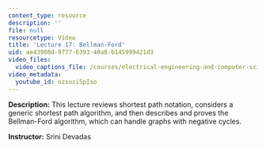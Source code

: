 ```yaml
---
content_type: resource
description: ''
file: null
resourcetype: Video
title: 'Lecture 17: Bellman-Ford'
uid: ae43980d-9777-6393-40a8-b145999421d3
video_files:
  video_captions_file: /courses/electrical-engineering-and-computer-science/6-006-introduction-to-algorithms-fall-2011/lecture-videos/lecture-17-bellman-ford/ozsuci5pIso.vtt
video_metadata:
  youtube_id: ozsuci5pIso
---
```


**Description:** This lecture reviews shortest path notation, considers a generic shortest path algorithm, and then describes and proves the Bellman-Ford algorithm, which can handle graphs with negative cycles.

**Instructor:** Srini Devadas